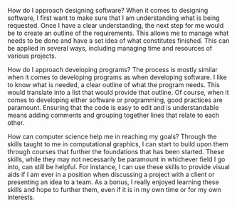 How do I approach designing software?
  When it comes to designing software, I first want to make sure that I am understanding what is being requested.
  Once I have a clear understanding, the next step for me would be to create an outline of the requirements.
  This allows me to manage what needs to be done and have a set idea of what constitutes finished.
  This can be applied in several ways, including managing time and resources of various projects.

How do I approach developing programs?
  The process is mostly similar when it comes to developing programs as when developing software.
  I like to know what is needed, a clear outline of what the program needs.
  This would translate into a list that would provide that outline.
  Of course, when it comes to developing either software or programming, good practices are paramount.
  Ensuring that the code is easy to edit and is understandable means adding comments and grouping together lines that relate to each other.

How can computer science help me in reaching my goals?
  Through the skills taught to me in computational graphics, I can start to build upon them through courses that further the foundations that has been started.
  These skills, while they may not necessarily be paramount in whichever field I go into, can still be helpful.
  For instance, I can use these skills to provide visual aids if I am ever in a position when discussing a project with a client or presenting an idea to a team.
  As a bonus, I really enjoyed learning these skills and hope to further them, even if it is in my own time or for my own interests.
